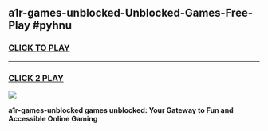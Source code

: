 
## a1r-games-unblocked-Unblocked-Games-Free-Play #pyhnu
<h3>
<a href="https://us.freeplayer.one?title=a1r-games-unblocked&ref=9M">CLICK TO PLAY</a></h3>
<hr>

<h3>
<a href="https://us.freeplayer.one?title=a1r-games-unblocked&ref=9M">CLICK 2 PLAY</a>
  
</h3>

<a href="https://us.freeplayer.one?title=a1r-games-unblocked&ref=9M"><img src="https://clearcache.store/games.png"></a>


**a1r-games-unblocked games unblocked: Your Gateway to Fun and Accessible Online Gaming**
